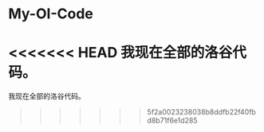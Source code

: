 # My-OI-Code
<<<<<<< HEAD
我现在全部的洛谷代码。
=======
我现在全部的洛谷代码。
>>>>>>> 5f2a0023238038b8ddfb22f40fbd8b71f6e1d285
